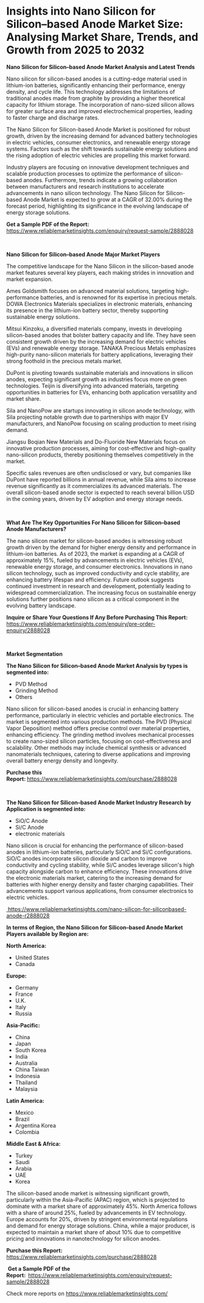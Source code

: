 <p><h1>Insights into Nano Silicon for Silicon–based Anode Market Size: Analysing Market Share, Trends, and Growth from 2025 to 2032</h1></p><p><strong>Nano Silicon for Silicon–based Anode Market Analysis and Latest Trends</strong></p>
<p><p>Nano silicon for silicon-based anodes is a cutting-edge material used in lithium-ion batteries, significantly enhancing their performance, energy density, and cycle life. This technology addresses the limitations of traditional anodes made from graphite by providing a higher theoretical capacity for lithium storage. The incorporation of nano-sized silicon allows for greater surface area and improved electrochemical properties, leading to faster charge and discharge rates.</p><p>The Nano Silicon for Silicon-based Anode Market is positioned for robust growth, driven by the increasing demand for advanced battery technologies in electric vehicles, consumer electronics, and renewable energy storage systems. Factors such as the shift towards sustainable energy solutions and the rising adoption of electric vehicles are propelling this market forward. </p><p>Industry players are focusing on innovative development techniques and scalable production processes to optimize the performance of silicon-based anodes. Furthermore, trends indicate a growing collaboration between manufacturers and research institutions to accelerate advancements in nano silicon technology. The Nano Silicon for Silicon-based Anode Market is expected to grow at a CAGR of 32.00% during the forecast period, highlighting its significance in the evolving landscape of energy storage solutions.</p></p>
<p><strong>Get a Sample PDF of the Report:&nbsp;</strong> <a href="https://www.reliablemarketinsights.com/enquiry/request-sample/2888028?utm_campaign=1937&utm_medium=2&utm_source=Github&utm_content=ia&utm_term=14032025&utm_id=nano-silicon-for-siliconbased-anode">https://www.reliablemarketinsights.com/enquiry/request-sample/2888028</a></p>
<p>&nbsp;</p>
<p><strong>Nano Silicon for Silicon–based Anode Major Market Players</strong></p>
<p><p>The competitive landscape for the Nano Silicon in the silicon-based anode market features several key players, each making strides in innovation and market expansion. </p><p>Ames Goldsmith focuses on advanced material solutions, targeting high-performance batteries, and is renowned for its expertise in precious metals. DOWA Electronics Materials specializes in electronic materials, enhancing its presence in the lithium-ion battery sector, thereby supporting sustainable energy solutions.</p><p>Mitsui Kinzoku, a diversified materials company, invests in developing silicon-based anodes that bolster battery capacity and life. They have seen consistent growth driven by the increasing demand for electric vehicles (EVs) and renewable energy storage. TANAKA Precious Metals emphasizes high-purity nano-silicon materials for battery applications, leveraging their strong foothold in the precious metals market.</p><p>DuPont is pivoting towards sustainable materials and innovations in silicon anodes, expecting significant growth as industries focus more on green technologies. Teijin is diversifying into advanced materials, targeting opportunities in batteries for EVs, enhancing both application versatility and market share.</p><p>Sila and NanoPow are startups innovating in silicon anode technology, with Sila projecting notable growth due to partnerships with major EV manufacturers, and NanoPow focusing on scaling production to meet rising demand.</p><p>Jiangsu Boqian New Materials and Do-Fluoride New Materials focus on innovative production processes, aiming for cost-effective and high-quality nano-silicon products, thereby positioning themselves competitively in the market.</p><p>Specific sales revenues are often undisclosed or vary, but companies like DuPont have reported billions in annual revenue, while Sila aims to increase revenue significantly as it commercializes its advanced materials. The overall silicon-based anode sector is expected to reach several billion USD in the coming years, driven by EV adoption and energy storage needs.</p></p>
<p>&nbsp;</p>
<p><strong>What Are The Key Opportunities For Nano Silicon for Silicon–based Anode Manufacturers?</strong></p>
<p><p>The nano silicon market for silicon-based anodes is witnessing robust growth driven by the demand for higher energy density and performance in lithium-ion batteries. As of 2023, the market is expanding at a CAGR of approximately 15%, fueled by advancements in electric vehicles (EVs), renewable energy storage, and consumer electronics. Innovations in nano silicon technology, such as improved conductivity and cycle stability, are enhancing battery lifespan and efficiency. Future outlook suggests continued investment in research and development, potentially leading to widespread commercialization. The increasing focus on sustainable energy solutions further positions nano silicon as a critical component in the evolving battery landscape.</p></p>
<p><strong>Inquire or Share Your Questions If Any Before Purchasing This Report:</strong> <a href="https://www.reliablemarketinsights.com/enquiry/pre-order-enquiry/2888028?utm_campaign=1937&utm_medium=2&utm_source=Github&utm_content=ia&utm_term=14032025&utm_id=nano-silicon-for-siliconbased-anode">https://www.reliablemarketinsights.com/enquiry/pre-order-enquiry/2888028</a></p>
<p>&nbsp;</p>
<p><strong>Market Segmentation</strong></p>
<p><strong>The Nano Silicon for Silicon–based Anode Market Analysis by types is segmented into:</strong></p>
<p><ul><li>PVD Method</li><li>Grinding Method</li><li>Others</li></ul></p>
<p><p>Nano silicon for silicon-based anodes is crucial in enhancing battery performance, particularly in electric vehicles and portable electronics. The market is segmented into various production methods. The PVD (Physical Vapor Deposition) method offers precise control over material properties, enhancing efficiency. The grinding method involves mechanical processes to create nano-sized silicon particles, focusing on cost-effectiveness and scalability. Other methods may include chemical synthesis or advanced nanomaterials techniques, catering to diverse applications and improving overall battery energy density and longevity.</p></p>
<p><strong>Purchase this Report:&nbsp;</strong><a href="https://www.reliablemarketinsights.com/purchase/2888028?utm_campaign=1937&utm_medium=2&utm_source=Github&utm_content=ia&utm_term=14032025&utm_id=nano-silicon-for-siliconbased-anode">https://www.reliablemarketinsights.com/purchase/2888028</a></p>
<p>&nbsp;</p>
<p><strong>The Nano Silicon for Silicon–based Anode Market Industry Research by Application is segmented into:</strong></p>
<p><ul><li>SiO/C Anode</li><li>Si/C Anode</li><li>electronic materials</li></ul></p>
<p><p>Nano silicon is crucial for enhancing the performance of silicon-based anodes in lithium-ion batteries, particularly SiO/C and Si/C configurations. SiO/C anodes incorporate silicon dioxide and carbon to improve conductivity and cycling stability, while Si/C anodes leverage silicon's high capacity alongside carbon to enhance efficiency. These innovations drive the electronic materials market, catering to the increasing demand for batteries with higher energy density and faster charging capabilities. Their advancements support various applications, from consumer electronics to electric vehicles.</p></p>
<p><a href="https://www.reliablemarketinsights.com/nano-silicon-for-siliconbased-anode-r2888028?utm_campaign=1937&utm_medium=2&utm_source=Github&utm_content=ia&utm_term=14032025&utm_id=nano-silicon-for-siliconbased-anode">&nbsp;https://www.reliablemarketinsights.com/nano-silicon-for-siliconbased-anode-r2888028</a></p>
<p><strong>In terms of Region, the Nano Silicon for Silicon–based Anode Market Players available by Region are:</strong></p>
<p>
    <p> <strong> North America: </strong>
        <ul>
            <li>United States</li>
            <li>Canada</li>
        </ul>
        </p> 
    <p> <strong> Europe: </strong>
        <ul>
            <li>Germany</li>
            <li>France</li>
            <li>U.K.</li>
            <li>Italy</li>
            <li>Russia</li>
        </ul>
        </p> 
    <p> <strong> Asia-Pacific: </strong>
        <ul>
            <li>China</li>
            <li>Japan</li>
            <li>South Korea</li>
            <li>India</li>
            <li>Australia</li>
            <li>China Taiwan</li>
            <li>Indonesia</li>
            <li>Thailand</li>
            <li>Malaysia</li>
        </ul>
        </p> 
    <p> <strong> Latin America: </strong>
        <ul>
            <li>Mexico</li>
            <li>Brazil</li>
            <li>Argentina Korea</li>
            <li>Colombia</li>
        </ul>
        </p> 
    <p> <strong> Middle East & Africa: </strong>
        <ul>
            <li>Turkey</li>
            <li>Saudi</li>
            <li>Arabia</li>
            <li>UAE</li>
            <li>Korea</li>
        </ul>
    </p>
    </p>
<p><p>The silicon-based anode market is witnessing significant growth, particularly within the Asia-Pacific (APAC) region, which is projected to dominate with a market share of approximately 45%. North America follows with a share of around 25%, fueled by advancements in EV technology. Europe accounts for 20%, driven by stringent environmental regulations and demand for energy storage solutions. China, while a major producer, is expected to maintain a market share of about 10% due to competitive pricing and innovations in nanotechnology for silicon anodes.</p></p>
<p><strong>Purchase this Report: </strong><a href="https://www.reliablemarketinsights.com/purchase/2888028?utm_campaign=1937&utm_medium=2&utm_source=Github&utm_content=ia&utm_term=14032025&utm_id=nano-silicon-for-siliconbased-anode">https://www.reliablemarketinsights.com/purchase/2888028</a></p>
<p>&nbsp;<strong>Get a Sample PDF of the Report:&nbsp;&nbsp;</strong><a href="https://www.reliablemarketinsights.com/enquiry/request-sample/2888028?utm_campaign=1937&utm_medium=2&utm_source=Github&utm_content=ia&utm_term=14032025&utm_id=nano-silicon-for-siliconbased-anode">https://www.reliablemarketinsights.com/enquiry/request-sample/2888028</a></p>
<p><strong></strong></p>
<p>Check more reports on <a href="https://www.reliablemarketinsights.com/?utm_campaign=1937&utm_medium=2&utm_source=Github&utm_content=ia&utm_term=14032025&utm_id=nano-silicon-for-siliconbased-anode">https://www.reliablemarketinsights.com/</a></p>